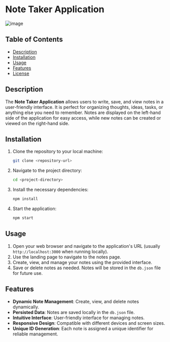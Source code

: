 # Note Taker Application

![image](https://github.com/user-attachments/assets/d47d1bb4-1e35-4a5f-91e5-937d67d06306)


## Table of Contents
- [Description](#description)
- [Installation](#installation)
- [Usage](#usage)
- [Features](#features)
- [License](#license)



## Description
The **Note Taker Application** allows users to write, save, and view notes in a user-friendly interface. It is perfect for organizing thoughts, ideas, tasks, or anything else you need to remember. Notes are displayed on the left-hand side of the application for easy access, while new notes can be created or viewed on the right-hand side.

## Installation
1. Clone the repository to your local machine:
   ```bash
   git clone <repository-url>
   ```
2. Navigate to the project directory:
   ```bash
   cd <project-directory>
   ```
3. Install the necessary dependencies:
   ```bash
   npm install
   ```
4. Start the application:
   ```bash
   npm start
   ```

## Usage
1. Open your web browser and navigate to the application's URL (usually `http://localhost:3000` when running locally).
2. Use the landing page to navigate to the notes page.
3. Create, view, and manage your notes using the provided interface.
4. Save or delete notes as needed. Notes will be stored in the `db.json` file for future use.

## Features
- **Dynamic Note Management**: Create, view, and delete notes dynamically.
- **Persisted Data**: Notes are saved locally in the `db.json` file.
- **Intuitive Interface**: User-friendly interface for managing notes.
- **Responsive Design**: Compatible with different devices and screen sizes.
- **Unique ID Generation**: Each note is assigned a unique identifier for reliable management.

   
